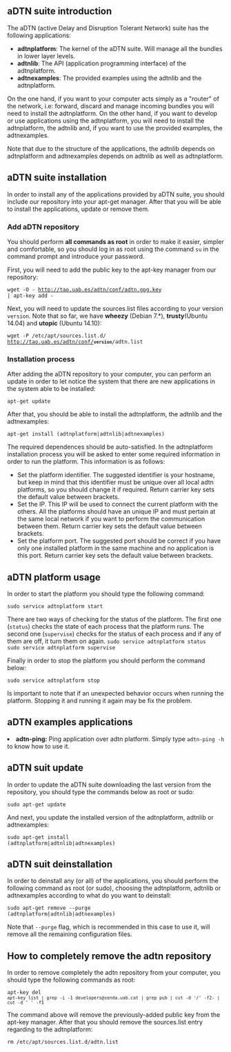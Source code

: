 <h2>aDTN suite introduction</h2>

The aDTN (active Delay and Disruption Tolerant Network) suite has the following applications:

<ul>
<li><strong>adtnplatform</strong>: The kernel of the aDTN suite. Will manage all the bundles in lower layer levels.</li>
<li><strong>adtnlib</strong>: The API (application programming interface) of the adtnplatform.</li>
<li><strong>adtnexamples</strong>: The provided examples using the adtnlib and the adtnplatform.</li>
</ul>

On the one hand, if you want to your computer acts simply as a "router" of the network, i.e: forward, discard and manage incoming bundles you will need to install the adtnplatform. 
On the other hand, if you want to develop or use applications using the adtnplatform, you will need to install the adtnplatform, the adtnlib and, if you want to use the provided examples, the adtnexamples.

Note that due to the structure of the applications, the adtnlib depends on adtnplatform and adtnexamples depends on adtnlib as well as adtnplatform.

<h2>aDTN suite installation</h2>

In order to install any of the applications provided by aDTN suite, you should include our repository into your apt-get manager. After that you will be able to install the applications, update or remove them.

<h3>Add aDTN repository</h3>

You should perform <strong>all commands as root</strong> in order to make it easier, simpler and comfortable, so you should log in as root using the command <code>su</code> in the command prompt and introduce your password. 

First, you will need to add the public key to the apt-key manager from our repository:

<code>wget -O - http://tao.uab.es/adtn/conf/adtn.gpg.key | apt-key add -</code>

Next, you will need to update the sources.list files according to your version <code>version</code>. Note that so far, we have <strong>wheezy</strong> (Debian 7.*),  <strong>trusty</strong>(Ubuntu 14.04) and <strong>utopic</strong> (Ubuntu 14.10):

<code>wget -P /etc/apt/sources.list.d/ http://tao.uab.es/adtn/conf/<strong><code>version</code></strong>/adtn.list</code>

<h3>Installation process</h3>

After adding the aDTN repository to your computer, you can perform an update in order to let notice the system that there are new applications in the system able to be installed:

<code>apt-get update</code>

After that, you should be able to install the adtnplatform, the adtnlib and the adtnexamples:

<code>apt-get install (adtnplatform|adtnlib|adtnexamples)</code>

The required dependences should be auto-satisfied. In the adtnplatform installation process you will be asked to enter some required information in order to run the platform. This information is as follows:

<ul>
<li>Set the platform identifier. The suggested identifier is your hostname, but keep in mind that this identifier must be unique over all local adtn platforms, so you should change it if required. Return carrier key sets the default value between brackets.</li>
<li>Set the IP. This IP will be used to connect the current platform with the others. All the platforms should have an unique IP and must pertain at the same local network if you want to perform the communication between them. Return carrier key sets the default value between brackets.</li>
<li>Set the platform port. The suggested port should be correct if you have only one installed platform in the same machine and no application is this port. Return carrier key sets the default value between brackets.</li>
</ul>

<h2>aDTN platform usage</h2>

In order to start the platform you should type the following command:

<code>sudo service adtnplatform start</code>

There are two ways of checking for the status of the platform. The first one (<code>status</code>) checks the state of each process that the platform runs. The second one (<code>supervise</code>) checks for the status of each process and if any of them are off, it turn them on again.
<code>sudo service adtnplatform status</code>  
<code>sudo service adtnplatform supervise</code>

Finally in order to stop the platform you should perform the command below:

<code>sudo service adtnplatform stop</code>

Is important to note that if an unexpected behavior occurs when running the platform. Stopping it and running it again may be fix the problem.

<h2>aDTN examples applications</h2>

<li><strong>adtn-ping:</strong> Ping application over adtn platform. Simply type <code>adtn-ping -h</code> to know how to use it.</li>

<h2>aDTN suit update</h2>

In order to update the aDTN suite downloading the last version from the repository, you should type the commands below as root or sudo:

<code>sudo apt-get update</code>

And next, you update the installed version of the adtnplatform, adtnlib or adtnexamples:

 <code>sudo apt-get install (adtnplatform|adtnlib|adtnexamples)</code>

<h2>aDTN suit deinstallation</h2>

In order to deinstall any (or all) of the applications, you should perform the following command as root (or sudo), choosing the adtnplatform, adtnlib or adtnexamples according to what do you want to deinstall:

<code>sudo apt-get remove --purge (adtnplatform|adtnlib|adtnexamples)</code>

Note that <code>--purge</code> flag, which is recommended in this case to use it, will remove all the remaining configuration files.

<h2>How to completely remove the adtn repository</h2>

In order to remove completely the adtn repository from your computer, you should type the following commands as root:

<code>apt-key del  `apt-key list | grep -i -1 developers@senda.uab.cat | grep pub | cut -d '/' -f2- | cut -d ' ' -f1`</code>

The command above will remove the previously-added public key from the apt-key manager. After that you should remove the sources.list entry regarding to the adtnplatform:

<code>rm /etc/apt/sources.list.d/adtn.list</code>